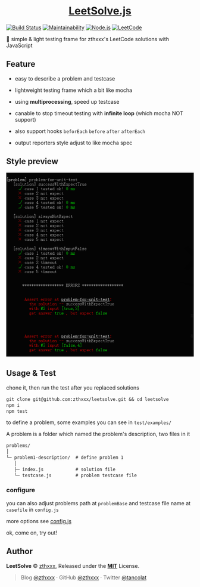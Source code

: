 <h1 align="center"><a href="https://github.com/zthxxx/leetsolve" target="_blank">LeetSolve.js</a></h1>

[![Build Status](https://travis-ci.org/zthxxx/leetsolve.svg?branch=master)](https://travis-ci.org/zthxxx/leetsolve)
[![Maintainability](https://api.codeclimate.com/v1/badges/72768b68dd90d81e5dad/maintainability)](https://codeclimate.com/github/zthxxx/leetsolve/maintainability)
[![Node.js](https://img.shields.io/badge/node-8.x%20LTS-blue.svg)](https://nodejs.org/)
[![LeetCode](https://img.shields.io/badge/LeetCode-tancolat-ff69b4.svg)](https://leetcode.com/tancolat/)

:cake: simple & light testing frame for zthxxx's LeetCode solutions with JavaScript

## Feature

- easy to describe a problem and testcase

- lightweight testing frame which a bit like mocha

- using **multiprocessing**, speed up testcase

- canable to stop timeout testing with **infinite loop** (which mocha NOT support)

- also support hooks `beforEach` `before` `after` `afterEach`

- output reporters style adjust to like mocha spec


## Style preview

![testing-output-style](./docs/test-preview.png)


## Usage & Test

chone it, then run the test after you replaced solutions

```
git clone git@github.com:zthxxx/leetsolve.git && cd leetsolve
npm i
npm test
```

to define a problem, some examples you can see in `test/examples/`

A problem is a folder which named the problem's description, two files in it

```
problems/
│
└─ problem1-description/  # define problem 1
   │
   ├─ index.js            # solution file
   └─ testcase.js         # problem testcase file
```

### configure

you can also adjust problems path at `problemBase` and testcase file name at `casefile` in `config.js`

more options see [config.js](./config.js)


ok, come on, try out!


## Author

**LeetSolve** © [zthxxx](https://github.com/zthxxx), Released under the **[MIT](./LICENSE)** License.<br>

> Blog [@zthxxx](https://blog.zthxxx.com) · GitHub [@zthxxx](https://github.com/zthxxx) · Twitter [@tancolat](https://twitter.com/tancolat)
